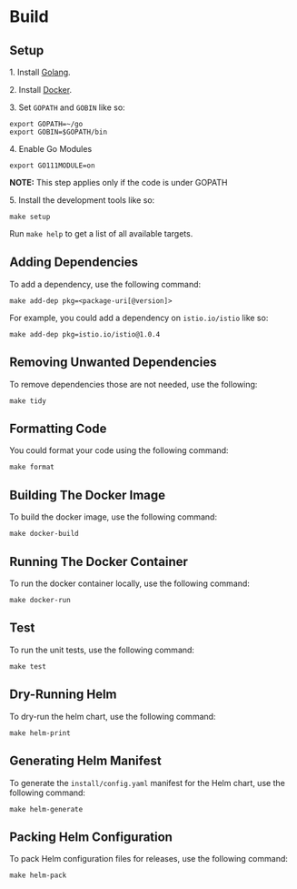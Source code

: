# Build

## Setup

1\. Install [Golang](https://golang.org/dl/).

2\. Install [Docker](https://github.com/istio/istio/wiki/Dev-Guide#setting-up-docker).

3\. Set `GOPATH` and `GOBIN` like so:

```shell
export GOPATH=~/go
export GOBIN=$GOPATH/bin
```

4\. Enable Go Modules

```shell
export GO111MODULE=on
```
**NOTE:** This step applies only if the code is under GOPATH

5\. Install the development tools like so:

```shell
make setup
```

Run `make help` to get a list of all available targets.

## Adding Dependencies

To add a dependency, use the following command:

```shell
make add-dep pkg=<package-uri[@version]>
```

For example, you could add a dependency on `istio.io/istio` like so:

 ```shell
make add-dep pkg=istio.io/istio@1.0.4
```

## Removing Unwanted Dependencies

To remove dependencies those are not needed, use the following:

```shell
make tidy
```

## Formatting Code

You could format your code using the following command:

```shell
make format
```

## Building The Docker Image

To build the docker image, use the following command:

```shell
make docker-build
```

## Running The Docker Container

To run the docker container locally, use the following command:

```shell
make docker-run
```

## Test

To run the unit tests, use the following command:

```shell
make test
```

## Dry-Running Helm

To dry-run the helm chart, use the following command:

```shell
make helm-print
```

## Generating Helm Manifest

To generate the `install/config.yaml` manifest for the Helm chart, use the
following command:

```shell
make helm-generate
```

## Packing Helm Configuration

To pack Helm configuration files for releases, use the following command:

```shell
make helm-pack
```
